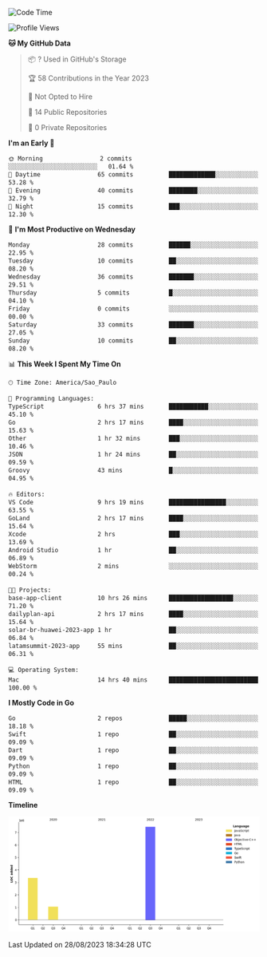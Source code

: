<!--START_SECTION:waka-->
![Code Time](http://img.shields.io/badge/Code%20Time-189%20hrs%208%20mins-blue)

![Profile Views](http://img.shields.io/badge/Profile%20Views-1-blue)

**🐱 My GitHub Data** 

> 📦 ? Used in GitHub's Storage 
 > 
> 🏆 58 Contributions in the Year 2023
 > 
> 🚫 Not Opted to Hire
 > 
> 📜 14 Public Repositories 
 > 
> 🔑 0 Private Repositories 
 > 
**I'm an Early 🐤** 

```text
🌞 Morning                2 commits           ░░░░░░░░░░░░░░░░░░░░░░░░░   01.64 % 
🌆 Daytime                65 commits          █████████████░░░░░░░░░░░░   53.28 % 
🌃 Evening                40 commits          ████████░░░░░░░░░░░░░░░░░   32.79 % 
🌙 Night                  15 commits          ███░░░░░░░░░░░░░░░░░░░░░░   12.30 % 
```
📅 **I'm Most Productive on Wednesday** 

```text
Monday                   28 commits          ██████░░░░░░░░░░░░░░░░░░░   22.95 % 
Tuesday                  10 commits          ██░░░░░░░░░░░░░░░░░░░░░░░   08.20 % 
Wednesday                36 commits          ███████░░░░░░░░░░░░░░░░░░   29.51 % 
Thursday                 5 commits           █░░░░░░░░░░░░░░░░░░░░░░░░   04.10 % 
Friday                   0 commits           ░░░░░░░░░░░░░░░░░░░░░░░░░   00.00 % 
Saturday                 33 commits          ███████░░░░░░░░░░░░░░░░░░   27.05 % 
Sunday                   10 commits          ██░░░░░░░░░░░░░░░░░░░░░░░   08.20 % 
```


📊 **This Week I Spent My Time On** 

```text
🕑︎ Time Zone: America/Sao_Paulo

💬 Programming Languages: 
TypeScript               6 hrs 37 mins       ███████████░░░░░░░░░░░░░░   45.10 % 
Go                       2 hrs 17 mins       ████░░░░░░░░░░░░░░░░░░░░░   15.63 % 
Other                    1 hr 32 mins        ███░░░░░░░░░░░░░░░░░░░░░░   10.46 % 
JSON                     1 hr 24 mins        ██░░░░░░░░░░░░░░░░░░░░░░░   09.59 % 
Groovy                   43 mins             █░░░░░░░░░░░░░░░░░░░░░░░░   04.95 % 

🔥 Editors: 
VS Code                  9 hrs 19 mins       ████████████████░░░░░░░░░   63.55 % 
GoLand                   2 hrs 17 mins       ████░░░░░░░░░░░░░░░░░░░░░   15.64 % 
Xcode                    2 hrs               ███░░░░░░░░░░░░░░░░░░░░░░   13.69 % 
Android Studio           1 hr                ██░░░░░░░░░░░░░░░░░░░░░░░   06.89 % 
WebStorm                 2 mins              ░░░░░░░░░░░░░░░░░░░░░░░░░   00.24 % 

🐱‍💻 Projects: 
base-app-client          10 hrs 26 mins      ██████████████████░░░░░░░   71.20 % 
dailyplan-api            2 hrs 17 mins       ████░░░░░░░░░░░░░░░░░░░░░   15.64 % 
solar-br-huawei-2023-app 1 hr                ██░░░░░░░░░░░░░░░░░░░░░░░   06.84 % 
latamsummit-2023-app     55 mins             ██░░░░░░░░░░░░░░░░░░░░░░░   06.31 % 

💻 Operating System: 
Mac                      14 hrs 40 mins      █████████████████████████   100.00 % 
```

**I Mostly Code in Go** 

```text
Go                       2 repos             █████░░░░░░░░░░░░░░░░░░░░   18.18 % 
Swift                    1 repo              ██░░░░░░░░░░░░░░░░░░░░░░░   09.09 % 
Dart                     1 repo              ██░░░░░░░░░░░░░░░░░░░░░░░   09.09 % 
Python                   1 repo              ██░░░░░░░░░░░░░░░░░░░░░░░   09.09 % 
HTML                     1 repo              ██░░░░░░░░░░░░░░░░░░░░░░░   09.09 % 
```



**Timeline**

![Lines of Code chart](https://raw.githubusercontent.com/danielr0d/danielr0d/main/assets/bar_graph.png)


 Last Updated on 28/08/2023 18:34:28 UTC
<!--END_SECTION:waka-->

<!--
**danielr0d/danielr0d** is a ✨ _special_ ✨ repository because its `README.md` (this file) appears on your GitHub profile.

Here are some ideas to get you started:

- 🔭 I’m currently working on ...
- 🌱 I’m currently learning ...
- 👯 I’m looking to collaborate on ...
- 🤔 I’m looking for help with ...
- 💬 Ask me about ...
- 📫 How to reach me: ...
- 😄 Pronouns: ...
- ⚡ Fun fact: ...
-->
